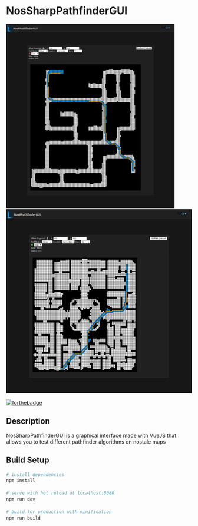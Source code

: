 # NosSharpPathfinderGUI

<img src="docs/maze.png" height="500px"></img>
<img src="docs/maze2.png" height="500px"></img>

[![forthebadge](https://forthebadge.com/images/badges/made-with-vue.svg)](https://forthebadge.com)

## Description

NosSharpPathfinderGUI is a graphical interface made with VueJS that allows you to test different pathfinder algorithms on nostale maps

## Build Setup

``` bash
# install dependencies
npm install

# serve with hot reload at localhost:8080
npm run dev

# build for production with minification
npm run build
```